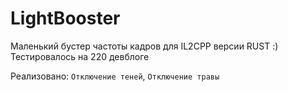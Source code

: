 # LightBooster

Маленький бустер частоты кадров для IL2CPP версии RUST :)
Тестировалось на 220 девблоге

Реализовано: ```Отключение теней```, ```Отключение травы```
